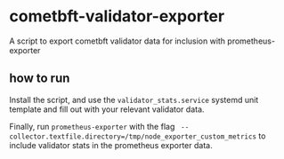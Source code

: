 # cometbft-validator-exporter
A script to export cometbft validator data for inclusion with prometheus-exporter

## how to run
Install the script, and use the `validator_stats.service` systemd unit template and fill out with your relevant validator data.

Finally, run `prometheus-exporter` with the flag ` --collector.textfile.directory=/tmp/node_exporter_custom_metrics` to include validator stats in the prometheus exporter data.